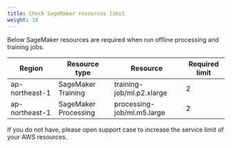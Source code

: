 ```yaml
---
title: Check SageMaker resources limit
weight: 10
---
```


Below SageMaker resources are required when run offline processing and training jobs.

|Region |Resource type |Resource | 	Required limit |
|--- |--- | --- | --- |
|ap-northeast-1|SageMaker Training |training-job/ml.p2.xlarge |2|
|ap-northeast-1|SageMaker Processing |processing-job/ml.m5.large |2|

If you do not have, please open support case to increase the service limit of your AWS resources.